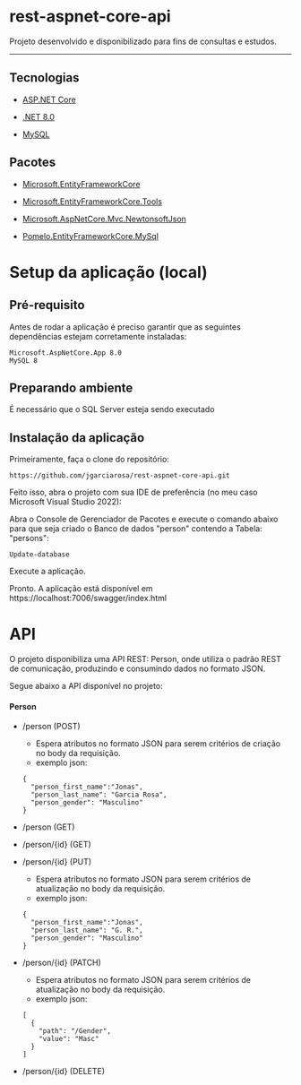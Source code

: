 # rest-aspnet-core-api

Projeto desenvolvido e disponibilizado para fins de consultas e estudos.

---

## Tecnologias

- [ASP.NET Core](https://dotnet.microsoft.com/pt-br/apps/aspnet)
 
- [.NET 8.0](https://dotnet.microsoft.com/pt-br/)
  
- [MySQL](https://www.mysql.com/)


## Pacotes

- [Microsoft.EntityFrameworkCore](https://www.nuget.org/packages/Microsoft.EntityFrameworkCore)
 
- [Microsoft.EntityFrameworkCore.Tools](https://www.nuget.org/packages/Microsoft.EntityFrameworkCore.Tools)
  
- [Microsoft.AspNetCore.Mvc.NewtonsoftJson](https://www.nuget.org/packages/Microsoft.AspNetCore.Mvc.NewtonsoftJson/)

- [Pomelo.EntityFrameworkCore.MySql](https://www.nuget.org/packages/Pomelo.EntityFrameworkCore.MySql)

# Setup da aplicação (local)

## Pré-requisito

Antes de rodar a aplicação é preciso garantir que as seguintes dependências estejam corretamente instaladas:
```
Microsoft.AspNetCore.App 8.0
MySQL 8
```

## Preparando ambiente

É necessário que o SQL Server esteja sendo executado

## Instalação da aplicação

Primeiramente, faça o clone do repositório:
```
https://github.com/jgarciarosa/rest-aspnet-core-api.git
```
Feito isso, abra o projeto com sua IDE de preferência (no meu caso Microsoft Visual Studio 2022):

Abra o Console de Gerenciador de Pacotes e execute o comando abaixo para que seja criado o Banco de dados "person" contendo a Tabela: "persons":
```
Update-database
```
Execute a aplicação.

Pronto. A aplicação está disponível em https://localhost:7006/swagger/index.html

# API

O projeto disponibiliza uma API REST: Person, onde utiliza o padrão REST de comunicação, produzindo e consumindo dados no formato JSON.

Segue abaixo a API disponível no projeto:

#### Person

  - /person (POST)
     - Espera atributos no formato JSON para serem critérios de criação no body da requisição.
     - exemplo json:
    ```
    {
      "person_first_name":"Jonas",
      "person_last_name": "Garcia Rosa",
      "person_gender": "Masculino"
    }
    ```
 - /person (GET)
 - /person/{id} (GET)    
 - /person/{id} (PUT)
     -  Espera atributos no formato JSON para serem critérios de atualização no body da requisição.
     - exemplo json:
    ```
    {
      "person_first_name":"Jonas",
      "person_last_name": "G. R.",
      "person_gender": "Masculino"
    }
    ```
 - /person/{id} (PATCH)
     -  Espera atributos no formato JSON para serem critérios de atualização no body da requisição.
     - exemplo json:
    ```
    [
      {
        "path": "/Gender",
        "value": "Masc"
      }
    ]
    ```

 - /person/{id} (DELETE)

